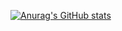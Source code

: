 [![Anurag's GitHub stats](https://github-readme-stats.vercel.app/api?username=anuraghazra)](https://github.com/thaboxan/github-readme-stats)
